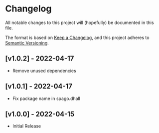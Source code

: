 # Changelog

All notable changes to this project will (hopefully) be documented in this file.

The format is based on [Keep a Changelog](https://keepachangelog.com/en/1.0.0/),
and this project adheres to [Semantic Versioning](https://semver.org/spec/v2.0.0.html).

## [v1.0.2] - 2022-04-17

- Remove unused dependencies

## [v1.0.1] - 2022-04-17

- Fix package name in spago.dhall

## [v1.0.0] - 2022-04-15

- Initial Release
